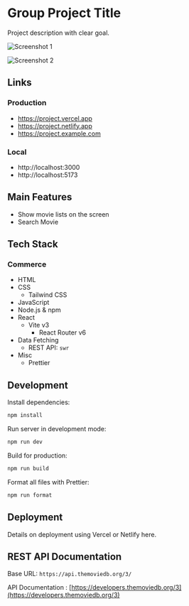 # Group Project Title

Project description with clear goal.

![Screenshot 1]()

![Screenshot 2]()

## Links

### Production

- https://project.vercel.app
- https://project.netlify.app
- https://project.example.com

### Local

- http://localhost:3000
- http://localhost:5173

## Main Features

- Show movie lists on the screen
- Search Movie

## Tech Stack

### Commerce

- HTML
- CSS
  - Tailwind CSS
- JavaScript
- Node.js & npm
- React
  - Vite v3
    - React Router v6
- Data Fetching
  - REST API: `swr`
- Misc
  - Prettier

## Development

Install dependencies:

```sh
npm install
```

Run server in development mode:

```sh
npm run dev
```

Build for production:

```sh
npm run build
```

Format all files with Prettier:

```sh
npm run format
```

## Deployment

Details on deployment using Vercel or Netlify here.

## REST API Documentation

Base URL: `https://api.themoviedb.org/3/`

API Documentation : [https://developers.themoviedb.org/3](https://developers.themoviedb.org/3)
